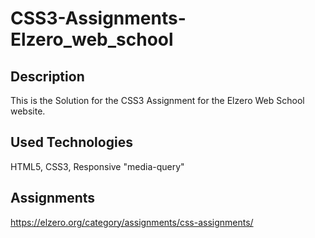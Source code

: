 # CSS3-Assignments-Elzero_web_school

## Description

This is the Solution for the CSS3 Assignment for the Elzero Web School website.

## Used Technologies

HTML5, CSS3, Responsive "media-query"

## Assignments

<https://elzero.org/category/assignments/css-assignments/>
